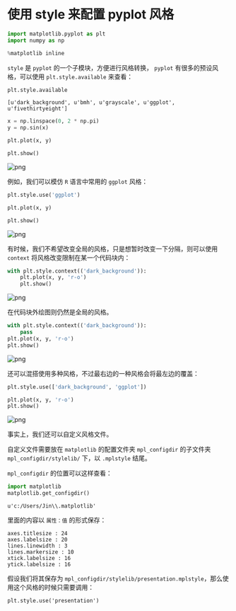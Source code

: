 
# 使用 style 来配置 pyplot 风格


```python
import matplotlib.pyplot as plt
import numpy as np

%matplotlib inline
```

`style` 是 `pyplot` 的一个子模块，方便进行风格转换， `pyplot` 有很多的预设风格，可以使用 `plt.style.available` 来查看：


```python
plt.style.available
```




    [u'dark_background', u'bmh', u'grayscale', u'ggplot', u'fivethirtyeight']




```python
x = np.linspace(0, 2 * np.pi)
y = np.sin(x)

plt.plot(x, y)

plt.show()
```


![png](output_4_0.png)


例如，我们可以模仿 `R` 语言中常用的 `ggplot` 风格：


```python
plt.style.use('ggplot')

plt.plot(x, y)

plt.show()
```


![png](output_6_0.png)


有时候，我们不希望改变全局的风格，只是想暂时改变一下分隔，则可以使用 `context` 将风格改变限制在某一个代码块内：


```python
with plt.style.context(('dark_background')):
    plt.plot(x, y, 'r-o')
    plt.show()
```


![png](output_8_0.png)


在代码块外绘图则仍然是全局的风格。


```python
with plt.style.context(('dark_background')):
    pass
plt.plot(x, y, 'r-o')
plt.show()
```


![png](output_10_0.png)


还可以混搭使用多种风格，不过最右边的一种风格会将最左边的覆盖：


```python
plt.style.use(['dark_background', 'ggplot'])

plt.plot(x, y, 'r-o')
plt.show()
```


![png](output_12_0.png)


事实上，我们还可以自定义风格文件。

自定义文件需要放在 `matplotlib` 的配置文件夹 `mpl_configdir` 的子文件夹 `mpl_configdir/stylelib/` 下，以 `.mplstyle` 结尾。

`mpl_configdir` 的位置可以这样查看：


```python
import matplotlib
matplotlib.get_configdir()
```




    u'c:/Users/Jin\\.matplotlib'



里面的内容以 `属性：值` 的形式保存：

```
axes.titlesize : 24
axes.labelsize : 20
lines.linewidth : 3
lines.markersize : 10
xtick.labelsize : 16
ytick.labelsize : 16
```

假设我们将其保存为 `mpl_configdir/stylelib/presentation.mplstyle`，那么使用这个风格的时候只需要调用：

    plt.style.use('presentation')
